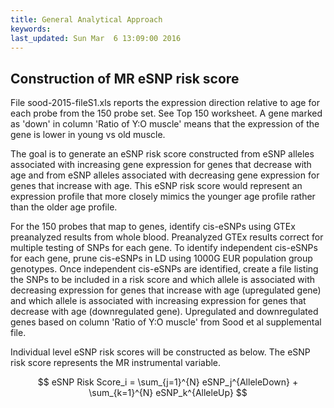 ```yaml
---
title: General Analytical Approach
keywords: 
last_updated: Sun Mar  6 13:09:00 2016
---
```


## Construction of MR eSNP risk score

File sood-2015-fileS1.xls reports the expression direction relative to age for each probe from the 150 probe set. See Top 150 worksheet. A gene marked as 'down' in column 'Ratio of Y:O muscle' means that the expression of the gene is lower in young vs old muscle. 

The goal is to generate an eSNP risk score constructed from eSNP alleles associated with increasing gene expression for genes that decrease with age and from eSNP alleles associated with decreasing gene expression for genes that increase with age. This eSNP risk score would represent an expression profile that more closely mimics the younger age profile rather than the older age profile.  

For the 150 probes that map to genes, identify cis-eSNPs using GTEx preanalyzed results from whole blood. Preanalyzed GTEx results correct for multiple testing of SNPs for each gene. To identify independent cis-eSNPs for each gene, prune cis-eSNPs in LD using 1000G EUR population group genotypes. Once independent cis-eSNPs are identified, create a file listing the SNPs to be included in a risk score and which allele is associated with decreasing expression for genes that increase with age (upregulated gene) and which allele is associated with increasing expression for genes that decrease with age (downregulated gene). Upregulated and downregulated genes based on column 'Ratio of Y:O muscle' from Sood et al supplemental file.

Individual level eSNP risk scores will be constructed as below. The eSNP risk score represents the MR instrumental variable.

$$ eSNP Risk Score_i = \sum_{j=1}^{N} eSNP_j^{AlleleDown} + \sum_{k=1}^{N} eSNP_k^{AlleleUp}  $$

